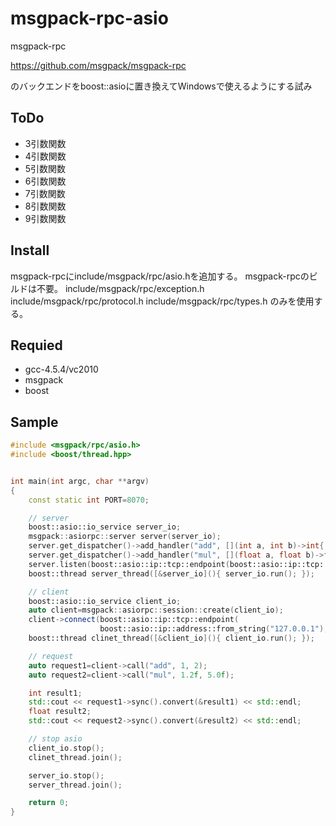 msgpack-rpc-asio
================
msgpack-rpc

https://github.com/msgpack/msgpack-rpc

のバックエンドをboost::asioに置き換えてWindowsで使えるようにする試み

ToDo
----
* 3引数関数
* 4引数関数
* 5引数関数
* 6引数関数
* 7引数関数
* 8引数関数
* 9引数関数

Install
-------
msgpack-rpcにinclude/msgpack/rpc/asio.hを追加する。
msgpack-rpcのビルドは不要。
include/msgpack/rpc/exception.h
include/msgpack/rpc/protocol.h
include/msgpack/rpc/types.h
のみを使用する。

Requied
-------
* gcc-4.5.4/vc2010
* msgpack
* boost

Sample
------
```c++
#include <msgpack/rpc/asio.h>
#include <boost/thread.hpp>


int main(int argc, char **argv)
{
    const static int PORT=8070;

    // server
    boost::asio::io_service server_io;
    msgpack::asiorpc::server server(server_io);
    server.get_dispatcher()->add_handler("add", [](int a, int b)->int{ return a+b; });
    server.get_dispatcher()->add_handler("mul", [](float a, float b)->float{ return a*b; });
    server.listen(boost::asio::ip::tcp::endpoint(boost::asio::ip::tcp::v4(), PORT));
    boost::thread server_thread([&server_io](){ server_io.run(); });

    // client
    boost::asio::io_service client_io;
    auto client=msgpack::asiorpc::session::create(client_io); 
    client->connect(boost::asio::ip::tcp::endpoint(
                    boost::asio::ip::address::from_string("127.0.0.1"), PORT));
    boost::thread clinet_thread([&client_io](){ client_io.run(); });

    // request
    auto request1=client->call("add", 1, 2);
    auto request2=client->call("mul", 1.2f, 5.0f);

    int result1;
    std::cout << request1->sync().convert(&result1) << std::endl;
    float result2;
    std::cout << request2->sync().convert(&result2) << std::endl;

    // stop asio
    client_io.stop();
    clinet_thread.join();

    server_io.stop();
    server_thread.join();

    return 0;
}
```
